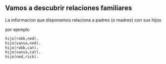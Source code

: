 ## Vamos a descubrir relaciones familiares

La informacion que disponemos relaciona a padres (o madres) con sus hijos

por ejemplo

``` prolog
hijo(robb,ned).
hijo(sansa,ned).
hijo(robb,cat).
hijo(sansa,cat).
hijo(ned,rick).
```

